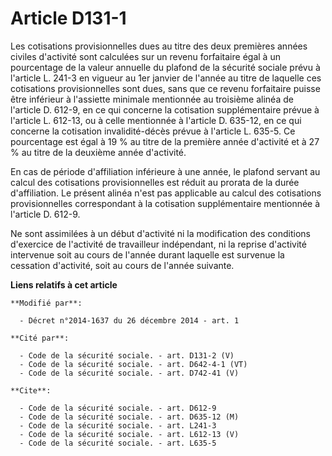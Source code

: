 # Article D131-1

Les cotisations provisionnelles dues au titre des deux premières années civiles d'activité sont calculées sur un revenu
forfaitaire égal à un pourcentage de la valeur annuelle du plafond de la sécurité sociale prévu à l'article L. 241-3 en
vigueur au 1er janvier de l'année au titre de laquelle ces cotisations provisionnelles sont dues, sans que ce revenu
forfaitaire puisse être inférieur à l'assiette minimale mentionnée au troisième alinéa de l'article D. 612-9, en ce qui
concerne la cotisation supplémentaire prévue à l'article L. 612-13, ou à celle mentionnée à l'article D. 635-12, en ce qui
concerne la cotisation invalidité-décès prévue à l'article L. 635-5. Ce pourcentage est égal à 19 % au titre de la première
année d'activité et à 27 % au titre de la deuxième année d'activité. 

En cas de période d'affiliation inférieure à une année, le plafond servant au calcul des cotisations provisionnelles est
réduit au prorata de la durée d'affiliation. Le présent alinéa n'est pas applicable au calcul des cotisations provisionnelles
correspondant à la cotisation supplémentaire mentionnée à l'article D. 612-9. 

Ne sont assimilées à un début d'activité ni la modification des conditions d'exercice de l'activité de travailleur
indépendant, ni la reprise d'activité intervenue soit au cours de l'année durant laquelle est survenue la cessation
d'activité, soit au cours de l'année suivante.

**Liens relatifs à cet article**

	**Modifié par**:

	  - Décret n°2014-1637 du 26 décembre 2014 - art. 1

	**Cité par**:

	  - Code de la sécurité sociale. - art. D131-2 (V)
	  - Code de la sécurité sociale. - art. D642-4-1 (VT)
	  - Code de la sécurité sociale. - art. D742-41 (V)

	**Cite**:

	  - Code de la sécurité sociale. - art. D612-9
	  - Code de la sécurité sociale. - art. D635-12 (M)
	  - Code de la sécurité sociale. - art. L241-3
	  - Code de la sécurité sociale. - art. L612-13 (V)
	  - Code de la sécurité sociale. - art. L635-5

